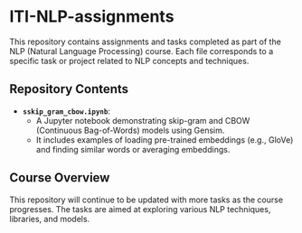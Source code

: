 # ITI-NLP-assignments

This repository contains assignments and tasks completed as part of the NLP (Natural Language Processing) course. Each file corresponds to a specific task or project related to NLP concepts and techniques.

## Repository Contents

- **`sskip_gram_cbow.ipynb`**: 
  - A Jupyter notebook demonstrating skip-gram and CBOW (Continuous Bag-of-Words) models using Gensim. 
  - It includes examples of loading pre-trained embeddings (e.g., GloVe) and finding similar words or averaging embeddings.

## Course Overview

This repository will continue to be updated with more tasks as the course progresses. The tasks are aimed at exploring various NLP techniques, libraries, and models.

